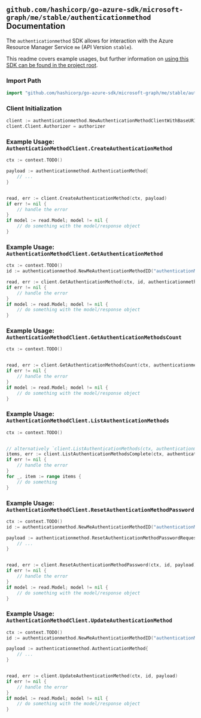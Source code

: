 
## `github.com/hashicorp/go-azure-sdk/microsoft-graph/me/stable/authenticationmethod` Documentation

The `authenticationmethod` SDK allows for interaction with the Azure Resource Manager Service `me` (API Version `stable`).

This readme covers example usages, but further information on [using this SDK can be found in the project root](https://github.com/hashicorp/go-azure-sdk/tree/main/docs).

### Import Path

```go
import "github.com/hashicorp/go-azure-sdk/microsoft-graph/me/stable/authenticationmethod"
```


### Client Initialization

```go
client := authenticationmethod.NewAuthenticationMethodClientWithBaseURI("https://management.azure.com")
client.Client.Authorizer = authorizer
```


### Example Usage: `AuthenticationMethodClient.CreateAuthenticationMethod`

```go
ctx := context.TODO()

payload := authenticationmethod.AuthenticationMethod{
	// ...
}


read, err := client.CreateAuthenticationMethod(ctx, payload)
if err != nil {
	// handle the error
}
if model := read.Model; model != nil {
	// do something with the model/response object
}
```


### Example Usage: `AuthenticationMethodClient.GetAuthenticationMethod`

```go
ctx := context.TODO()
id := authenticationmethod.NewMeAuthenticationMethodID("authenticationMethodIdValue")

read, err := client.GetAuthenticationMethod(ctx, id, authenticationmethod.DefaultGetAuthenticationMethodOperationOptions())
if err != nil {
	// handle the error
}
if model := read.Model; model != nil {
	// do something with the model/response object
}
```


### Example Usage: `AuthenticationMethodClient.GetAuthenticationMethodsCount`

```go
ctx := context.TODO()


read, err := client.GetAuthenticationMethodsCount(ctx, authenticationmethod.DefaultGetAuthenticationMethodsCountOperationOptions())
if err != nil {
	// handle the error
}
if model := read.Model; model != nil {
	// do something with the model/response object
}
```


### Example Usage: `AuthenticationMethodClient.ListAuthenticationMethods`

```go
ctx := context.TODO()


// alternatively `client.ListAuthenticationMethods(ctx, authenticationmethod.DefaultListAuthenticationMethodsOperationOptions())` can be used to do batched pagination
items, err := client.ListAuthenticationMethodsComplete(ctx, authenticationmethod.DefaultListAuthenticationMethodsOperationOptions())
if err != nil {
	// handle the error
}
for _, item := range items {
	// do something
}
```


### Example Usage: `AuthenticationMethodClient.ResetAuthenticationMethodPassword`

```go
ctx := context.TODO()
id := authenticationmethod.NewMeAuthenticationMethodID("authenticationMethodIdValue")

payload := authenticationmethod.ResetAuthenticationMethodPasswordRequest{
	// ...
}


read, err := client.ResetAuthenticationMethodPassword(ctx, id, payload)
if err != nil {
	// handle the error
}
if model := read.Model; model != nil {
	// do something with the model/response object
}
```


### Example Usage: `AuthenticationMethodClient.UpdateAuthenticationMethod`

```go
ctx := context.TODO()
id := authenticationmethod.NewMeAuthenticationMethodID("authenticationMethodIdValue")

payload := authenticationmethod.AuthenticationMethod{
	// ...
}


read, err := client.UpdateAuthenticationMethod(ctx, id, payload)
if err != nil {
	// handle the error
}
if model := read.Model; model != nil {
	// do something with the model/response object
}
```
